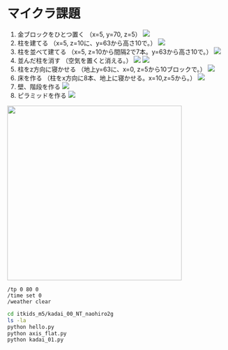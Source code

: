# マイクラ課題

1. 金ブロックをひとつ置く
（x=5, y=70, z=5）
![](images/pictures/kadai1.png)
1. 柱を建てる
（x=5, z=10に、y=63から高さ10で。）
![](images/pictures/kadai2.png)
1. 柱を並べて建てる
（x=5, z=10から間隔2で7本。y=63から高さ10で。）
![](images/pictures/kadai3.png)
1. 並んだ柱を消す
（空気を置くと消える。）
![](images/pictures/kadai4-1.png)
![](images/pictures/kadai4-2.png)
1. 柱をz方向に寝かせる
（地上y=63に、x=0, z=5から10ブロックで。）
![](images/pictures/kadai5.png)
1. 床を作る
（柱をx方向に8本、地上に寝かせる。x=10,z=5から。）
![](images/pictures/kadai6.png)
1. 壁、階段を作る
![](images/pictures/kadai7.png)
1. ピラミッドを作る
![](images/pictures/kadai8.png)

[<img src="./images/kadai.png" width="400">](./images/kadai.png)

```minecraft
/tp 0 80 0
/time set 0
/weather clear
```

```bash
cd itkids_m5/kadai_00_NT_naohiro2g
ls -la
python hello.py
python axis_flat.py
python kadai_01.py
```
